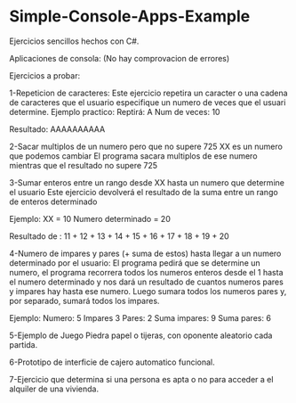 # Simple-Console-Apps-Example
Ejercicios sencillos hechos con C#.

Aplicaciones de consola:
(No hay comprovacion de errores)

Ejercicios a probar:

1-Repeticion de caracteres:
Este ejercicio repetira un caracter o una cadena de caracteres que el usuario especifique un numero de veces que el usuari determine.
Ejemplo practico:
Reptirá: A
Num de veces: 10

Resultado: AAAAAAAAAA

2-Sacar multiplos de un numero pero que no supere 725
XX es un numero que podemos cambiar
El programa sacara multiplos de ese numero mientras que el resultado no supere 725

3-Sumar enteros entre un rango desde XX hasta un numero que determine el usuario
Este ejercicio devolverá el resultado de la suma entre un rango de enteros determinado

Ejemplo:
XX = 10
Numero determinado = 20

Resultado de : 11 + 12 + 13 + 14 + 15 + 16 + 17 + 18 + 19 + 20

4-Numero de impares y pares (+ suma de estos) hasta llegar a un numero determinado por el usuario:
El programa pedirá que se determine un numero, el programa recorrera todos los numeros enteros desde el 1 hasta el numero determinado y nos dará un resultado de cuantos numeros pares y impares hay hasta ese numero.
Luego sumara todos los numeros pares y, por separado, sumará todos los impares.

Ejemplo:
Numero: 5
Impares 3
Pares: 2
Suma impares: 9
Suma pares: 6

5-Ejemplo de Juego Piedra papel o tijeras, con oponente aleatorio cada partida.

6-Prototipo de interficie de cajero automatico funcional.

7-Ejercicio que determina si una persona es apta o no para acceder a el alquiler de una vivienda.

